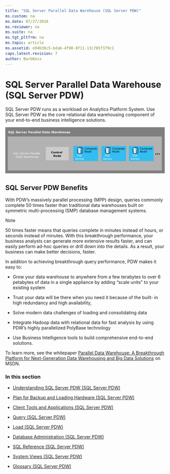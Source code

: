 ```yaml
---
title: "SQL Server Parallel Data Warehouse (SQL Server PDW)"
ms.custom: na
ms.date: 07/27/2016
ms.reviewer: na
ms.suite: na
ms.tgt_pltfrm: na
ms.topic: article
ms.assetid: e94b38c5-bda6-4f98-8f11-13c785f379c1
caps.latest.revision: 7
author: BarbKess
---
```

# SQL Server Parallel Data Warehouse (SQL Server PDW)
SQL Server PDW runs as a workload on Analytics Platform System. Use SQL Server PDW as the core relational data warehousing component of your end-to-end business intelligence solutions.  
  
![PDW Region](../sqlpdw/media/APS_PDW_Architecture_HighLevel.png "APS_PDW_Architecture_HighLevel")  
  
## SQL Server PDW Benefits  
With PDW’s massively parallel processing (MPP) design, queries commonly complete 50 times faster than traditional data warehouses built on symmetric multi-processing (SMP) database management systems.  
  
> [!NOTE]  
> 50 times faster means that queries complete in minutes instead of hours, or seconds instead of minutes. With this breakthrough performance, your business analysts can generate more extensive results faster, and can easily perform ad-hoc queries or drill down into the details. As a result, your business can make better decisions, faster.  
  
In addition to achieving breakthrough query performance, PDW makes it easy to:  
  
-   Grow your data warehouse to anywhere from a few terabytes to over 6 petabytes of data in a single appliance by adding “scale units” to your existing system  
  
-   Trust your data will be there when you need it because of the built- in high redundancy and high availability,  
  
-   Solve modern data challenges of loading and consolidating data  
  
-   Integrate Hadoop data with relational data for fast analysis by using PDW’s highly parallelized PolyBase technology  
  
-   Use Business Intelligence tools to build comprehensive end-to-end solutions.  
  
To learn more, see the whitepaper [Parallel Data Warehouse: A Breakthrough Platform for Next-Generation Data Warehousing and Big Data Solutions](http://msdn.microsoft.com/en-us/library/dn520808.aspx) on MSDN.  
  
### In this section  
  
-   [Understanding SQL Server PDW &#40;SQL Server PDW&#41;](../sqlpdw/understanding-sql-server-pdw-sql-server-pdw.md)  
  
-   [Plan for Backup and Loading Hardware &#40;SQL Server PDW&#41;](../sqlpdw/plan-for-backup-and-loading-hardware-sql-server-pdw.md)  
  
-   [Client Tools and Applications &#40;SQL Server PDW&#41;](../sqlpdw/client-tools-and-applications-sql-server-pdw.md)  
  
-   [Query &#40;SQL Server PDW&#41;](../sqlpdw/query-sql-server-pdw.md)  
  
-   [Load &#40;SQL Server PDW&#41;](../sqlpdw/load-sql-server-pdw.md)  
  
-   [Database Administration &#40;SQL Server PDW&#41;](../sqlpdw/database-administration-sql-server-pdw.md)  
  
-   [SQL Reference &#40;SQL Server PDW&#41;](../sqlpdw/sql-reference-sql-server-pdw.md)  
  
-   [System Views &#40;SQL Server PDW&#41;](../sqlpdw/system-views-sql-server-pdw.md)  
  
-   [Glossary &#40;SQL Server PDW&#41;](../sqlpdw/glossary-sql-server-pdw.md)  
  
